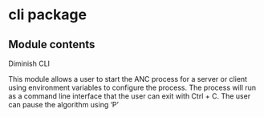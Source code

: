 # cli package

## Module contents

Diminish CLI

This module allows a user to start the ANC process for a server or client
using environment variables to configure the process. The process will
run as a command line interface that the user can exit with Ctrl + C.
The user can pause the algorithm using ‘P’
